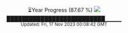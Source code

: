 <p align="center">
⏳Year Progress (87.67 %) <img src="https://file5s.ratemyserver.net/mobs/1062.gif"><br>
██████████████████████████▁▁▁▁ <br>
<sub>Updated: Fri, 17 Nov 2023 00:08:42 GMT</sub>
</p>


